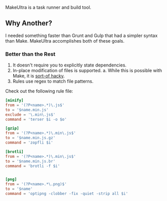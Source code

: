 MakeUltra is a task runner and build tool.

## Why Another?  
I needed something faster than Grunt and Gulp that had a simpler syntax than Make. MakeUltra accomplishes both of these goals.

### Better than the Rest  
1. It doesn't require you to explicitly state dependencies.
2. In-place modification of files is supported.
	a. While this is possible with Make, it is [sort-of hacky](https://www.gnu.org/software/make/manual/make.html#Empty-Targets).
3. Rules use regex to match file patterns.

Check out the following rule file:

```toml
[minify]
from = '(?P<name>.*)\.js$'
to = '$name.min.js'
exclude = '\.min\.js$'
command = 'terser $i -o $o'

[gzip]
from = '(?P<name>.*)\.min\.js$'
to = '$name.min.js.gz'
command = 'zopfli $i'

[brotli]
from = '(?P<name>.*)\.min\.js$'
to = '$name.min.js.br'
command = 'brotli -f $i'


[png]
from = '(?P<name>.*\.png)$'
to = '$name'
command = 'optipng -clobber -fix -quiet -strip all $i'
```
